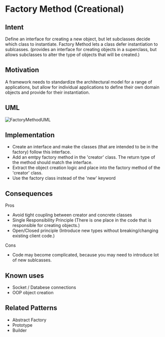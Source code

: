 # Factory Method (Creational)

## Intent

Define an interface for creating a new object, but let subclasses decide which class to instantiate. Factory Method lets a class defer instantiation to sublcasses. (provides an interface for creating objects in a superclass, but allows subclasses to alter the type of objects that will be created.)

## Motivation

A framework needs to standardize the architectural model for a range of applications, but allow for individual applications to define their own domain objects and provide for their instantiation.

## UML

![FactoryMethodUML](https://upload.wikimedia.org/wikipedia/commons/1/1a/Factory_Method_design_pattern.png)

## Implementation

- Create an interface and make the classes (that are intended to be in the factory) follow this interface.
- Add an emtpy factory method in the 'creator' class. The return type of the method should match the interface.
- Extract the object creation logic and place into the factory method of the 'creator' class.
- Use the factory class instead of the 'new' keyword

## Consequences

Pros

- Avoid tight coupling between creator and concrete classes
- Single Responsibility Principle (There is one place in the code that is responsible for creating objects.)
- Open/Closed principle (Introduce new types without breaking/changing existing client code.)

Cons

- Code may become complicated, because you may need to introduce lot of new sublcasses.

## Known uses

- Socket / Databese connections
- OOP object creation

## Related Patterns

- Abstract Factory
- Prototype
- Builder
